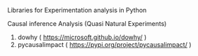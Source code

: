 



Libraries for Experimentation analysis in Python 

Causal inference Analysis (Quasi Natural Experiments) 
1. dowhy ( https://microsoft.github.io/dowhy/ )
2. pycausalimpact ( https://pypi.org/project/pycausalimpact/ ) 
